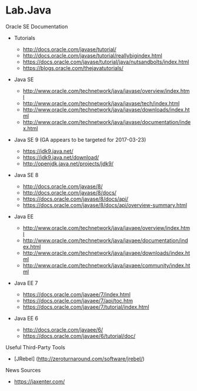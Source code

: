 # Lab.Java

Oracle SE Documentation
* Tutorials
	* http://docs.oracle.com/javase/tutorial/
	* http://docs.oracle.com/javase/tutorial/reallybigindex.html
    * https://docs.oracle.com/javase/tutorial/java/nutsandbolts/index.html
	* https://blogs.oracle.com/thejavatutorials/
* Java SE
	* http://www.oracle.com/technetwork/java/javase/overview/index.html
	* http://www.oracle.com/technetwork/java/javase/tech/index.html
	* http://www.oracle.com/technetwork/java/javase/downloads/index.html
	* http://www.oracle.com/technetwork/java/javase/documentation/index.html
* Java SE 9 (GA appears to be targeted for 2017-03-23) 
	* https://jdk9.java.net/
	* https://jdk9.java.net/download/
	* http://openjdk.java.net/projects/jdk9/

* Java SE 8
	* http://docs.oracle.com/javase/8/
	* http://docs.oracle.com/javase/8/docs/
	* https://docs.oracle.com/javase/8/docs/api/
    * https://docs.oracle.com/javase/8/docs/api/overview-summary.html
* Java EE 
	* http://www.oracle.com/technetwork/java/javaee/overview/index.html
	* http://www.oracle.com/technetwork/java/javaee/documentation/index.html
	* http://www.oracle.com/technetwork/java/javaee/downloads/index.html
	* http://www.oracle.com/technetwork/java/javaee/community/index.html
* Java EE 7
	* https://docs.oracle.com/javaee/7/index.html
	* https://docs.oracle.com/javaee/7/api/toc.htm
	* https://docs.oracle.com/javaee/7/tutorial/index.html
* Java EE 6
	* http://docs.oracle.com/javaee/6/
	* https://docs.oracle.com/javaee/6/tutorial/doc/


Useful Third-Party Tools
* [JRebel] (http://zeroturnaround.com/software/jrebel/)


News Sources
* https://jaxenter.com/

